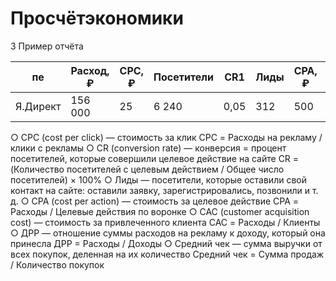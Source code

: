 # Просчётэкономики

3
Пример отчёта

 пе | Расход, ₽ | CPC, ₽ | Посетители | CR1 | Лиды | CPA, ₽ | CR2 | Клиенты | CAC, ₽
--- | --- | --- | --- | --- | --- | ---- | ---- | ---- | --- 
Я.Директ | 156 000 | 25 | 6 240 | 0,05 | 312 | 500 | 0,5 | 156 | 1 000


○ CPC (cost per click) — стоимость за клик
CPC = Расходы на рекламу / клики с рекламы
○ CR (conversion rate) — конверсия = процент посетителей,
которые совершили целевое действие на сайте
CR = (Количество посетителей с целевым
действием / Общее число посетителей) × 100%
○ Лиды — посетители, которые оставили свой контакт на сайте:
оставили заявку, зарегистрировались, позвонили и т. д.
○ CPA (cost per action) — стоимость за целевое действие
CPA = Расходы / Целевые действия по воронке
○ CAC (customer acquisition cost) — стоимость
за привлеченного клиента
CAC = Расходы / Клиенты
○ ДРР — отношение суммы расходов на рекламу
к доходу, который она принесла
ДРР = Расходы / Доходы
○ Средний чек — сумма выручки от всех покупок,
деленная на их количество
Средний чек = Сумма продаж / Количество покупок
